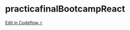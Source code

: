 # practicafinalBootcampReact

[Edit in Codeflow ⚡️](https://stackblitz.com/~/github.com/junxito/practicafinalBootcampReact)
